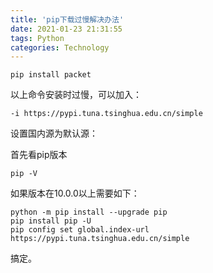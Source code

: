 ```yaml
---
title: 'pip下载过慢解决办法'
date: 2021-01-23 21:31:55
tags: Python
categories: Technology
---
```





```
pip install packet
```

以上命令安装时过慢，可以加入：

```
-i https://pypi.tuna.tsinghua.edu.cn/simple
```

设置国内源为默认源：

首先看pip版本

```
pip -V
```

如果版本在10.0.0以上需要如下：

```
python -m pip install --upgrade pip
pip install pip -U
pip config set global.index-url https://pypi.tuna.tsinghua.edu.cn/simple
```

搞定。